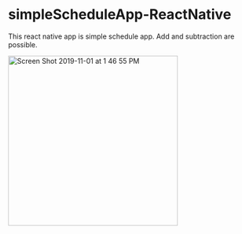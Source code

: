 # simpleScheduleApp-ReactNative
This react native app is simple schedule app. Add and subtraction are possible.


<img width="345" alt="Screen Shot 2019-11-01 at 1 46 55 PM" src="https://user-images.githubusercontent.com/40285946/68003148-80175580-fcaf-11e9-874c-3f13858f24ad.png">
